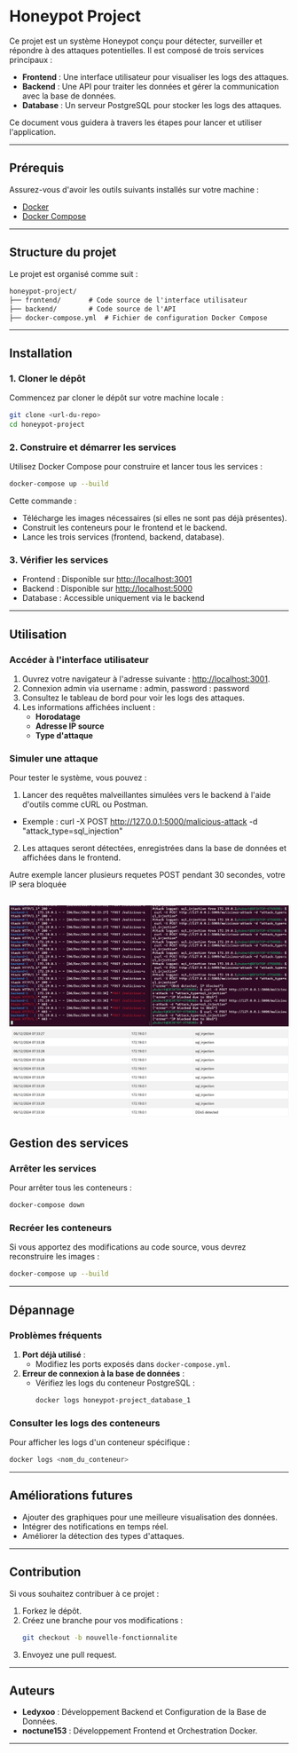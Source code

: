 # Honeypot Project

Ce projet est un système Honeypot conçu pour détecter, surveiller et répondre à des attaques potentielles. Il est composé de trois services principaux :
- **Frontend** : Une interface utilisateur pour visualiser les logs des attaques.
- **Backend** : Une API pour traiter les données et gérer la communication avec la base de données.
- **Database** : Un serveur PostgreSQL pour stocker les logs des attaques.

Ce document vous guidera à travers les étapes pour lancer et utiliser l'application.

---

## Prérequis
Assurez-vous d'avoir les outils suivants installés sur votre machine :
- [Docker](https://www.docker.com/)
- [Docker Compose](https://docs.docker.com/compose/install/)

---

## Structure du projet
Le projet est organisé comme suit :
```
honeypot-project/
├── frontend/       # Code source de l'interface utilisateur
├── backend/        # Code source de l'API
├── docker-compose.yml  # Fichier de configuration Docker Compose
```

---

## Installation
### 1. Cloner le dépôt
Commencez par cloner le dépôt sur votre machine locale :
```bash
git clone <url-du-repo>
cd honeypot-project
```

### 2. Construire et démarrer les services
Utilisez Docker Compose pour construire et lancer tous les services :
```bash
docker-compose up --build
```
Cette commande :
- Télécharge les images nécessaires (si elles ne sont pas déjà présentes).
- Construit les conteneurs pour le frontend et le backend.
- Lance les trois services (frontend, backend, database).

### 3. Vérifier les services
- Frontend : Disponible sur [http://localhost:3001](http://localhost:3001)
- Backend : Disponible sur [http://localhost:5000](http://localhost:5000)
- Database : Accessible uniquement via le backend

---

## Utilisation
### Accéder à l'interface utilisateur
1. Ouvrez votre navigateur à l'adresse suivante : [http://localhost:3001](http://localhost:3001).
2. Connexion admin via username : admin, password : password
2. Consultez le tableau de bord pour voir les logs des attaques.
3. Les informations affichées incluent :
   - **Horodatage**
   - **Adresse IP source**
   - **Type d'attaque**

### Simuler une attaque
Pour tester le système, vous pouvez :
1. Lancer des requêtes malveillantes simulées vers le backend à l'aide d'outils comme cURL ou Postman.
- Exemple : curl -X POST http://127.0.0.1:5000/malicious-attack -d "attack_type=sql_injection"
2. Les attaques seront détectées, enregistrées dans la base de données et affichées dans le frontend.

Autre exemple lancer plusieurs requetes POST pendant 30 secondes, votre IP sera bloquée

![Attaque ddos](image.png)
![Attaque ddos2](image-1.png)
---

## Gestion des services
### Arrêter les services
Pour arrêter tous les conteneurs :
```bash
docker-compose down
```

### Recréer les conteneurs
Si vous apportez des modifications au code source, vous devrez reconstruire les images :
```bash
docker-compose up --build
```

---

## Dépannage
### Problèmes fréquents
1. **Port déjà utilisé** :
   - Modifiez les ports exposés dans `docker-compose.yml`.
2. **Erreur de connexion à la base de données** :
   - Vérifiez les logs du conteneur PostgreSQL :
     ```bash
     docker logs honeypot-project_database_1
     ```

### Consulter les logs des conteneurs
Pour afficher les logs d'un conteneur spécifique :
```bash
docker logs <nom_du_conteneur>
```

---

## Améliorations futures
- Ajouter des graphiques pour une meilleure visualisation des données.
- Intégrer des notifications en temps réel.
- Améliorer la détection des types d'attaques.

---

## Contribution
Si vous souhaitez contribuer à ce projet :
1. Forkez le dépôt.
2. Créez une branche pour vos modifications :
   ```bash
   git checkout -b nouvelle-fonctionnalite
   ```
3. Envoyez une pull request.

---

## Auteurs
- **Ledyxoo** : Développement Backend et Configuration de la Base de Données.
- **noctune153** : Développement Frontend et Orchestration Docker.

---
